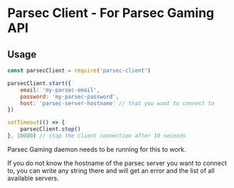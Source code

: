 # Parsec Client - For Parsec Gaming API

## Usage

```javascript
const parsecClient = require('parsec-client')

parsecClient.start({
	email: 'my-parsec-email',
	password: 'my-parsec-password',
	host: 'parsec-server-hostname' // that you want to connect to
})

setTimeout(() => {
	parsecClient.stop()
}, 10000) // stop the client connection after 10 seconds
```

Parsec Gaming daemon needs to be running for this to work.

If you do not know the hostname of the parsec server you want to connect to, you can write any string there and will get an error and the list of all available servers.
